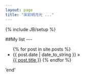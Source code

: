 ```yaml
---
layout: page
title: "床前明月光 ..."
---
```

{% include JB/setup %}


##My list ---


<ul class="posts">
  {% for post in site.posts %}
    <li><span>{{ post.date | date_to_string }}</span> &raquo; </li>
<a href="{{ BASE_PATH }}{{ post.url }}">{{ post.title }}</a>
  {% endfor %}
</ul>




’end‘


